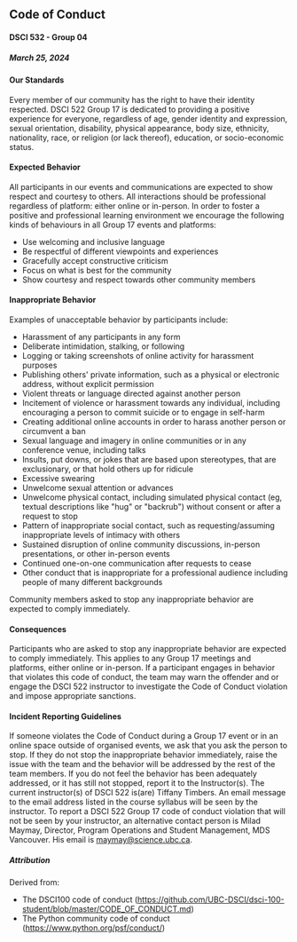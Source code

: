 ## Code of Conduct
#### DSCI 532 - Group 04
##### March 25, 2024

#### Our Standards

Every member of our community has the right to have their identity respected. DSCI 522 Group 17 is dedicated to providing a positive experience for everyone, regardless of age, gender identity and expression, sexual orientation, disability, physical appearance, body size, ethnicity, nationality, race, or religion (or lack thereof), education, or socio-economic status.


#### Expected Behavior

All participants in our events and communications are expected to show respect and courtesy to others. All interactions should be professional regardless of platform: either online or in-person. In order to foster a positive and professional learning environment we encourage the following kinds of behaviours in all Group 17 events and platforms:

- Use welcoming and inclusive language
- Be respectful of different viewpoints and experiences
- Gracefully accept constructive criticism
- Focus on what is best for the community
- Show courtesy and respect towards other community members

#### Inappropriate Behavior

Examples of unacceptable behavior by participants include:

- Harassment of any participants in any form
- Deliberate intimidation, stalking, or following
- Logging or taking screenshots of online activity for harassment purposes
- Publishing others' private information, such as a physical or electronic address, without explicit permission
- Violent threats or language directed against another person
- Incitement of violence or harassment towards any individual, including encouraging a person to commit suicide or to engage in self-harm
- Creating additional online accounts in order to harass another person or circumvent a ban
- Sexual language and imagery in online communities or in any conference venue, including talks
- Insults, put downs, or jokes that are based upon stereotypes, that are exclusionary, or that hold others up for ridicule
- Excessive swearing
- Unwelcome sexual attention or advances
- Unwelcome physical contact, including simulated physical contact (eg, textual descriptions like "hug" or "backrub") without consent or after a request to stop
- Pattern of inappropriate social contact, such as requesting/assuming inappropriate levels of intimacy with others
- Sustained disruption of online community discussions, in-person presentations, or other in-person events
- Continued one-on-one communication after requests to cease
- Other conduct that is inappropriate for a professional audience including people of many different backgrounds

Community members asked to stop any inappropriate behavior are expected to comply immediately.


#### Consequences

Participants who are asked to stop any inappropriate behavior are expected to comply immediately. This applies to any Group 17 meetings and platforms, either online or in-person. If a participant engages in behavior that violates this code of conduct, the team may warn the offender and or engage the DSCI 522 instructor to investigate the Code of Conduct violation and impose appropriate sanctions.


#### Incident Reporting Guidelines

If someone violates the Code of Conduct during a Group 17 event or in an online space outside of organised events, we ask that you ask the person to stop. If they do not stop the inappropriate behavior immediately, raise the issue with the team and the behavior will be addressed by the rest of the team members. If you do not feel the behavior has been adequately addressed, or it has still not stopped, report it to the Instructor(s). The current instructor(s) of DSCI 522 is(are) Tiffany Timbers. An email message to the email address listed in the course syllabus will be seen by the instructor. To report a DSCI 522 Group 17 code of conduct violation that will not be seen by your instructor, an alternative contact person is Milad Maymay, Director, Program Operations and Student Management, MDS Vancouver. His email is maymay@science.ubc.ca.

##### Attribution
Derived from:
- The DSCI100 code of conduct (https://github.com/UBC-DSCI/dsci-100-student/blob/master/CODE_OF_CONDUCT.md)
- The Python community code of conduct (https://www.python.org/psf/conduct/)